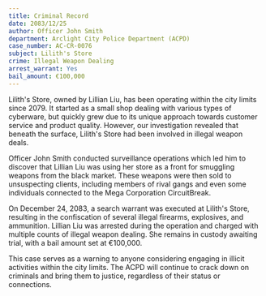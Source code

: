 ```yaml
---
title: Criminal Record
date: 2083/12/25
author: Officer John Smith
department: Arclight City Police Department (ACPD)
case_number: AC-CR-0076
subject: Lilith's Store
crime: Illegal Weapon Dealing
arrest_warrant: Yes
bail_amount: €100,000
---
```


Lilith's Store, owned by Lillian Liu, has been operating within the city limits since 2079. It started as a small shop dealing with various types of cyberware, but quickly grew due to its unique approach towards customer service and product quality. However, our investigation revealed that beneath the surface, Lilith's Store had been involved in illegal weapon deals.

Officer John Smith conducted surveillance operations which led him to discover that Lillian Liu was using her store as a front for smuggling weapons from the black market. These weapons were then sold to unsuspecting clients, including members of rival gangs and even some individuals connected to the Mega Corporation CircuitBreak.

On December 24, 2083, a search warrant was executed at Lilith's Store, resulting in the confiscation of several illegal firearms, explosives, and ammunition. Lillian Liu was arrested during the operation and charged with multiple counts of illegal weapon dealing. She remains in custody awaiting trial, with a bail amount set at €100,000.

This case serves as a warning to anyone considering engaging in illicit activities within the city limits. The ACPD will continue to crack down on criminals and bring them to justice, regardless of their status or connections.
